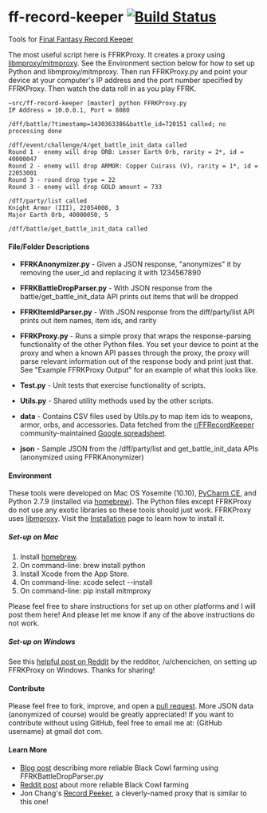 # ff-record-keeper [![Build Status](https://travis-ci.org/markcerqueira/ff-record-keeper.svg?branch=master)](https://travis-ci.org/markcerqueira/ff-record-keeper)
Tools for [Final Fantasy Record Keeper][1]

The most useful script here is FFRKProxy. It creates a proxy using [libmproxy/mitmproxy][7]. See the Environment section below for how to set up Python and libmproxy/mitmproxy. Then run FFRKProxy.py and point your device at your computer's IP address and the port number specified by FFRKProxy. Then watch the data roll in as you play FFRK.

    ~src/ff-record-keeper [master] python FFRKProxy.py
    IP Address = 10.0.0.1, Port = 8080
    
    /dff/battle/?timestamp=1430363386&battle_id=720151 called; no processing done
    
    /dff/event/challenge/4/get_battle_init_data called
    Round 1 - enemy will drop ORB: Lesser Earth Orb, rarity = 2*, id = 40000047
    Round 2 - enemy will drop ARMOR: Copper Cuirass (V), rarity = 1*, id = 22053001
    Round 3 - round drop type = 22
    Round 3 - enemy will drop GOLD amount = 733
    
    /dff/party/list called
    Knight Armor (III), 22054008, 3
    Major Earth Orb, 40000050, 5
    
    /dff/battle/get_battle_init_data called
    
#### File/Folder Descriptions
* **FFRKAnonymizer.py** - Given a JSON response, "anonymizes" it by removing the user_id and replacing it with 1234567890
* **FFRKBattleDropParser.py** - With JSON response from the battle/get_battle_init_data API prints out items that will be dropped
* **FFRKItemIdParser.py** - With JSON response from the diff/party/list API prints out item names, item ids, and rarity
* **FFRKProxy.py** - Runs a simple proxy that wraps the response-parsing functionality of the other Python files. You set your
device to point at the proxy and when a known API passes through the proxy, the proxy will parse relevant information out of the 
response body and print just that. See "Example FFRKProxy Output" for an example of what this looks like.
* **Test.py** - Unit tests that exercise functionality of scripts.
* **Utils.py** - Shared utility methods used by the other scripts.

* **data** - Contains CSV files used by Utils.py to map item ids to weapons, armor, orbs, and accessories. Data fetched from the [r/FFRecordKeeper][11] community-maintained [Google spreadsheet][10].
* **json** - Sample JSON from the /dff/party/list and get_battle_init_data APIs (anonymized using FFRKAnonymizer)

#### Environment
These tools were developed on Mac OS Yosemite (10.10), [PyCharm CE][4], and Python 2.7.9 (installed via [homebrew][5]). 
The Python files except FFRKProxy do not use any exotic libraries so these tools should just work.
FFRKProxy uses [libmproxy][7]. Visit the [Installation][8] page to learn how to install it.

##### Set-up on Mac
1. Install [homebrew][5].
2. On command-line: brew install python
3. Install Xcode from the App Store.
4. On command-line: xcode select --install
5. On command-line: pip install mitmproxy

Please feel free to share instructions for set up on other platforms and I will post them here! And please let me know
if any of the above instructions do not work.

##### Set-up on Windows

See this [helpful post on Reddit][12] by the redditor, /u/chencichen, on setting up FFRKProxy on Windows. Thanks for sharing!

#### Contribute
Please feel free to fork, improve, and open a [pull request][6]. More JSON data (anonymized of course) would be greatly appreciated! If you want to contribute without using GitHub, feel free to email me at: {GitHub username} at gmail dot com.

#### Learn More
* [Blog post][2] describing more reliable Black Cowl farming using FFRKBattleDropParser.py
* [Reddit post][3] about more reliable Black Cowl farming
* Jon Chang's [Record Peeker][9], a cleverly-named proxy that is similar to this one!

[1]: http://www.finalfantasyrecordkeeper.com/
[2]: http://mark.gg/2015/04/18/peeking-into-final-fantasy-record-keeper/
[3]: https://www.reddit.com/r/FFRecordKeeper/comments/332buz/method_to_more_reliably_farm_black_cowls_or_any/
[4]: https://www.jetbrains.com/pycharm/
[5]: http://brew.sh/
[6]: https://help.github.com/articles/using-pull-requests/
[7]: https://mitmproxy.org/doc/scripting/libmproxy.html
[8]: https://mitmproxy.org/doc/install.html
[9]: https://github.com/jonchang/recordpeeker
[10]: https://docs.google.com/spreadsheets/d/1A4evEuBVvMzq9ap_5aWLLgnmKwB76coff22_WeBzhyM/edit#gid=554203550
[11]: https://www.reddit.com/r/FFRecordKeeper/
[12]: https://www.reddit.com/r/FFRecordKeeper/comments/34p36e/how_to_peek_items_drops_in_windows/

